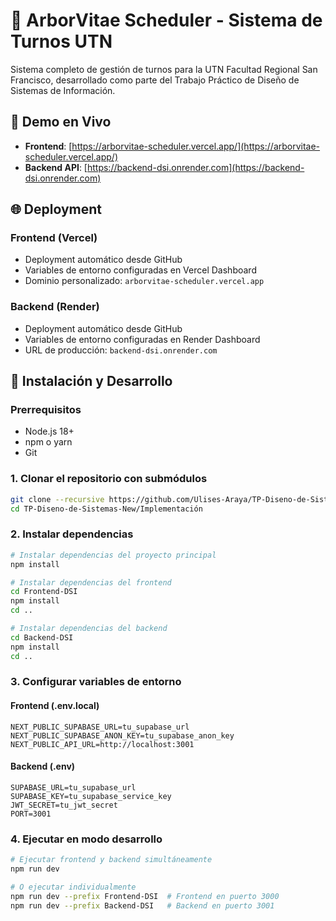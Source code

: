 # 🌳 ArborVitae Scheduler - Sistema de Turnos UTN

Sistema completo de gestión de turnos para la UTN Facultad Regional San Francisco, desarrollado como parte del Trabajo Práctico de Diseño de Sistemas de Información.

## 🚀 Demo en Vivo

- **Frontend**: [https://arborvitae-scheduler.vercel.app/](https://arborvitae-scheduler.vercel.app/)
- **Backend API**: [https://backend-dsi.onrender.com](https://backend-dsi.onrender.com)

## 🌐 Deployment

### Frontend (Vercel)

- Deployment automático desde GitHub
- Variables de entorno configuradas en Vercel Dashboard
- Dominio personalizado: `arborvitae-scheduler.vercel.app`

### Backend (Render)

- Deployment automático desde GitHub
- Variables de entorno configuradas en Render Dashboard
- URL de producción: `backend-dsi.onrender.com`

## 🚀 Instalación y Desarrollo

### Prerrequisitos

- Node.js 18+
- npm o yarn
- Git

### 1. Clonar el repositorio con submódulos

```bash
git clone --recursive https://github.com/Ulises-Araya/TP-Diseno-de-Sistemas-New.git
cd TP-Diseno-de-Sistemas-New/Implementación
```

### 2. Instalar dependencias

```bash
# Instalar dependencias del proyecto principal
npm install

# Instalar dependencias del frontend
cd Frontend-DSI
npm install
cd ..

# Instalar dependencias del backend
cd Backend-DSI
npm install
cd ..
```

### 3. Configurar variables de entorno

#### Frontend (.env.local)

```env
NEXT_PUBLIC_SUPABASE_URL=tu_supabase_url
NEXT_PUBLIC_SUPABASE_ANON_KEY=tu_supabase_anon_key
NEXT_PUBLIC_API_URL=http://localhost:3001
```

#### Backend (.env)

```env
SUPABASE_URL=tu_supabase_url
SUPABASE_KEY=tu_supabase_service_key
JWT_SECRET=tu_jwt_secret
PORT=3001
```

### 4. Ejecutar en modo desarrollo

```bash
# Ejecutar frontend y backend simultáneamente
npm run dev

# O ejecutar individualmente
npm run dev --prefix Frontend-DSI  # Frontend en puerto 3000
npm run dev --prefix Backend-DSI   # Backend en puerto 3001
```
